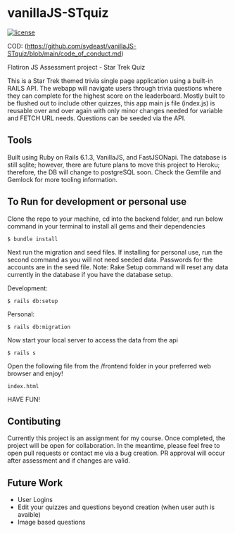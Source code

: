 # vanillaJS-STquiz


[![license](https://img.shields.io/github/license/sydeast/vanillaJS-STquiz.svg?style=flat-square)](https://github.com/sydeast/vanillaJS-STquiz/blob/main/LICENSE)

COD: (https://github.com/sydeast/vanillaJS-STquiz/blob/main/code_of_conduct.md)

 Flatiron JS Assessment project - Star Trek Quiz

This is a Star Trek themed trivia single page application using a built-in RAILS API. The webapp will navigate users through trivia questions where they can complete for the highest score on the leaderboard. Mostly built to be flushed out to include other quizzes, this app main js file (index.js) is reusable over and over again with only minor changes needed for variable and FETCH URL needs. Questions can be seeded via the API.

## Tools
Built using Ruby on Rails 6.1.3, VanillaJS, and FastJSONapi. The database is still sqlite; however, there are future plans to move this project to Heroku; therefore, the DB will change to postgreSQL soon. Check the Gemfile and Gemlock for more tooling information.

## To Run for development or personal use
Clone the repo to your machine, cd into the backend folder, and run below command in your terminal to install all gems and their dependencies
```
$ bundle install
```

Next run the migration and seed files. If installing for personal use, run the second command as you will not need seeded data. Passwords for the accounts are in the seed file. Note: Rake Setup command will reset any data currently in the database if you have the database setup.

Development:

```
$ rails db:setup
```

Personal:
```
$ rails db:migration
```

Now start your local server to access the data from the api
```
$ rails s
```

Open the following file from the /frontend folder in your preferred web browser and enjoy!
```
index.html
```

HAVE FUN!

## Contibuting
Currently this project is an assignment for my course. Once completed, the project will be open for collaboration. In the meantime, please feel free to open pull requests or contact me via a bug creation. PR approval will occur after assessment and if changes are valid.


## Future Work
* User Logins
* Edit your quizzes and questions beyond creation (when user auth is avaible)
* Image based questions


